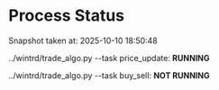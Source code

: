 # Process Status

Snapshot taken at: 2025-10-10 18:50:48

../wintrd/trade_algo.py --task price_update: **RUNNING**

../wintrd/trade_algo.py --task buy_sell: **NOT RUNNING**

